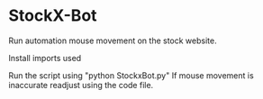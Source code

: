 # StockX-Bot
Run automation mouse movement on the  stock website.

Install imports used

Run the script using "python StockxBot.py"
If mouse movement is inaccurate readjust using the code file.
